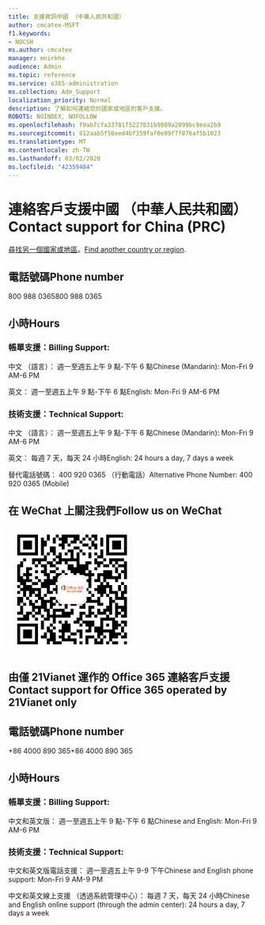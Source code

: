 ```yaml
---
title: 支援資訊中國 （中華人民共和國）
author: cmcatee-MSFT
f1.keywords:
- NOCSH
ms.author: cmcatee
manager: mnirkhe
audience: Admin
ms.topic: reference
ms.service: o365-administration
ms.collection: Adm_Support
localization_priority: Normal
description: 了解如何連絡您的國家或地區的客戶支援。
ROBOTS: NOINDEX, NOFOLLOW
ms.openlocfilehash: f9ab7cfa33781f5227831b9809a2099bc8eea2b9
ms.sourcegitcommit: 812aab5f58eed4bf359faf0e99f7f876af5b1023
ms.translationtype: MT
ms.contentlocale: zh-TW
ms.lasthandoff: 03/02/2020
ms.locfileid: "42359484"
---
```

# <a name="contact-support-for-china-prc"></a><span data-ttu-id="319fc-103">連絡客戶支援中國 （中華人民共和國）</span><span class="sxs-lookup"><span data-stu-id="319fc-103">Contact support for China (PRC)</span></span>

<span data-ttu-id="319fc-104">[尋找另一個國家或地區](../contact-support-for-business-products.md)。</span><span class="sxs-lookup"><span data-stu-id="319fc-104">[Find another country or region](../contact-support-for-business-products.md).</span></span>

## <a name="phone-number"></a><span data-ttu-id="319fc-105">電話號碼</span><span class="sxs-lookup"><span data-stu-id="319fc-105">Phone number</span></span>
<span data-ttu-id="319fc-106">800 988 0365</span><span class="sxs-lookup"><span data-stu-id="319fc-106">800 988 0365</span></span>

## <a name="hours"></a><span data-ttu-id="319fc-107">小時</span><span class="sxs-lookup"><span data-stu-id="319fc-107">Hours</span></span>
### <a name="billing-support"></a><span data-ttu-id="319fc-108">帳單支援：</span><span class="sxs-lookup"><span data-stu-id="319fc-108">Billing Support:</span></span>

<span data-ttu-id="319fc-109">中文 （語言）： 週一至週五上午 9 點-下午 6 點</span><span class="sxs-lookup"><span data-stu-id="319fc-109">Chinese (Mandarin): Mon-Fri 9 AM-6 PM</span></span>

<span data-ttu-id="319fc-110">英文： 週一至週五上午 9 點-下午 6 點</span><span class="sxs-lookup"><span data-stu-id="319fc-110">English: Mon-Fri 9 AM-6 PM</span></span>

### <a name="technical-support"></a><span data-ttu-id="319fc-111">技術支援：</span><span class="sxs-lookup"><span data-stu-id="319fc-111">Technical Support:</span></span>

<span data-ttu-id="319fc-112">中文 （語言）： 週一至週五上午 9 點-下午 6 點</span><span class="sxs-lookup"><span data-stu-id="319fc-112">Chinese (Mandarin): Mon-Fri 9 AM-6 PM</span></span>

<span data-ttu-id="319fc-113">英文： 每週 7 天，每天 24 小時</span><span class="sxs-lookup"><span data-stu-id="319fc-113">English: 24 hours a day, 7 days a week</span></span>

<span data-ttu-id="319fc-114">替代電話號碼： 400 920 0365 （行動電話）</span><span class="sxs-lookup"><span data-stu-id="319fc-114">Alternative Phone Number: 400 920 0365 (Mobile)</span></span>

## <a name="follow-us-on-wechat"></a><span data-ttu-id="319fc-115">在 WeChat 上關注我們</span><span class="sxs-lookup"><span data-stu-id="319fc-115">Follow us on WeChat</span></span>
![WeChat 的 QR 碼](../../media/4d8fe09c-1a11-4cd8-be4c-75add8dccddd.jpg)

## <a name="contact-support-for-office-365-operated-by-21vianet-only"></a><span data-ttu-id="319fc-117">由僅 21Vianet 運作的 Office 365 連絡客戶支援</span><span class="sxs-lookup"><span data-stu-id="319fc-117">Contact support for Office 365 operated by 21Vianet only</span></span>
## <a name="phone-number"></a><span data-ttu-id="319fc-118">電話號碼</span><span class="sxs-lookup"><span data-stu-id="319fc-118">Phone number</span></span>
<span data-ttu-id="319fc-119">+86 4000 890 365</span><span class="sxs-lookup"><span data-stu-id="319fc-119">+86 4000 890 365</span></span>

## <a name="hours"></a><span data-ttu-id="319fc-120">小時</span><span class="sxs-lookup"><span data-stu-id="319fc-120">Hours</span></span>
### <a name="billing-support"></a><span data-ttu-id="319fc-121">帳單支援：</span><span class="sxs-lookup"><span data-stu-id="319fc-121">Billing Support:</span></span>

<span data-ttu-id="319fc-122">中文和英文版： 週一至週五上午 9 點-下午 6 點</span><span class="sxs-lookup"><span data-stu-id="319fc-122">Chinese and English: Mon-Fri 9 AM-6 PM</span></span>

### <a name="technical-support"></a><span data-ttu-id="319fc-123">技術支援：</span><span class="sxs-lookup"><span data-stu-id="319fc-123">Technical Support:</span></span>

<span data-ttu-id="319fc-124">中文和英文版電話支援： 週一至週五上午 9-9 下午</span><span class="sxs-lookup"><span data-stu-id="319fc-124">Chinese and English phone support: Mon-Fri 9 AM-9 PM</span></span>

<span data-ttu-id="319fc-125">中文和英文線上支援 （透過系統管理中心）： 每週 7 天，每天 24 小時</span><span class="sxs-lookup"><span data-stu-id="319fc-125">Chinese and English online support (through the admin center): 24 hours a day, 7 days a week</span></span>

